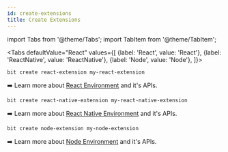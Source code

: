 ```yaml
--- 
id: create-extensions
title: Create Extensions
---
```


import Tabs from '@theme/Tabs';
import TabItem from '@theme/TabItem';

<Tabs
  defaultValue="React"
  values={[
    {label: 'React', value: 'React'},
    {label: 'ReactNative', value: 'ReactNative'},
    {label: 'Node', value: 'Node'},
  ]}>
  <TabItem value="React">

```shell
bit create react-extension my-react-extension
```

:arrow_right: Learn more about [React Environment](/aspects/react) and it's APIs.

  </TabItem>
  <TabItem value="ReactNative">

```shell
bit create react-native-extension my-react-native-extension
```

:arrow_right: Learn more about [React Native Environment](/aspects/react-native) and it's APIs.

  </TabItem>
  <TabItem value="Node">

```shell
bit create node-extension my-node-extension
```

:arrow_right: Learn more about [Node Environment](/aspects/node) and it's APIs.

  </TabItem>
</Tabs>
